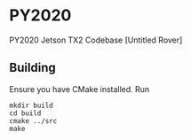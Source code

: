 # PY2020
PY2020 Jetson TX2 Codebase [Untitled Rover]

## Building
Ensure you have CMake installed.
Run
```
mkdir build
cd build
cmake ../src
make
```